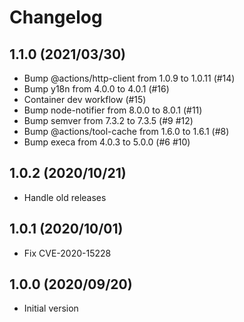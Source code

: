 # Changelog

## 1.1.0 (2021/03/30)

* Bump @actions/http-client from 1.0.9 to 1.0.11 (#14)
* Bump y18n from 4.0.0 to 4.0.1 (#16)
* Container dev workflow (#15)
* Bump node-notifier from 8.0.0 to 8.0.1 (#11)
* Bump semver from 7.3.2 to 7.3.5 (#9 #12)
* Bump @actions/tool-cache from 1.6.0 to 1.6.1 (#8)
* Bump execa from 4.0.3 to 5.0.0 (#6 #10)

## 1.0.2 (2020/10/21)

* Handle old releases

## 1.0.1 (2020/10/01)

* Fix CVE-2020-15228

## 1.0.0 (2020/09/20)

* Initial version
